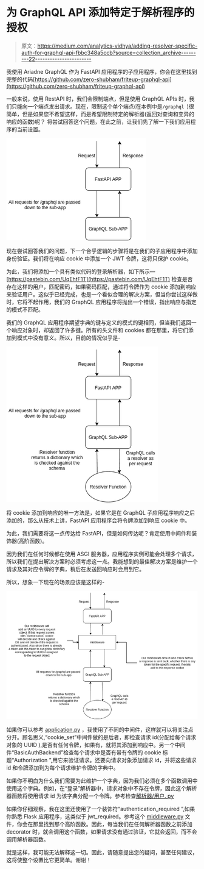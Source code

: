 # 为 GraphQL API 添加特定于解析程序的授权

> 原文：<https://medium.com/analytics-vidhya/adding-resolver-specific-auth-for-graphql-api-fbbc348a5ccb?source=collection_archive---------22----------------------->

我使用 Ariadne GraphQL 作为 FastAPI 应用程序的子应用程序，你会在这里找到完整的代码[https://github.com/zero-shubham/friteup-graphql-api](https://github.com/zero-shubham/friteup-graphql-api)

一般来说，使用 RestAPI 时，我们会限制端点，但是使用 GraphQL APIs 时，我们只能向一个端点发出请求。现在，限制这个单个端点(在本例中是`/graphql `)很简单，但是如果您不希望这样，而是希望限制特定的解析器(返回对查询和变异的响应的函数)呢？
将尝试回答这个问题，在此之前，让我们先了解一下我们应用程序的当前设置。

![](img/1492e44b23061a6592c1434cf527ee9e.png)

现在尝试回答我们的问题，下一个合乎逻辑的步骤将是在我们的子应用程序中添加身份验证。我们将在响应 cookie 中添加一个 JWT 令牌，这将只保护 cookie。

为此，我们将添加一个具有类似代码的登录解析器，如下所示—[https://pastebin.com/UqEhtF1T](https://pastebin.com/UqEhtF1T)
检查是否存在这样的用户，匹配密码，如果密码匹配，通过将令牌作为 cookie 添加到响应来验证用户。这似乎已经完成，也是一个看似合理的解决方案，但当你尝试这样做时，它将不起作用，我们的 GraphQL 应用程序将抛出一个错误，指出响应与指定的模式不匹配。

我们的 GraphQL 应用程序期望字典的键与定义的模式的键相同，但当我们返回一个响应对象时，却返回了许多键。所有的头文件和 cookies 都在那里，将它们添加到模式中没有意义。所以，目前的情况似乎是-

![](img/b12081ecaff4c73315592de2c5f2e592.png)

将 cookie 添加到响应的唯一方法是，如果它是在 GraphQL 子应用程序响应之后添加的，那么从技术上讲，FastAPI 应用程序会将令牌添加到响应 cookie 中。

为此，我们需要将这一点传达给 FastAPI，但是如何传达呢？肯定使用中间件和装饰器(高阶函数)。

因为我们在任何时候都在使用 ASGI 服务器，应用程序实例可能会处理多个请求，所以我们在提出解决方案时必须考虑这一点。我能想到的最佳解决方案是维护一个请求及其对应令牌的字典，稍后在发送回响应时会用到它。

所以，想象一下现在的场景应该是这样的-

![](img/fa0c879f7162c2581d17ed4ddb1f6822.png)

如果你可以参考 [application.py](https://github.com/zero-shubham/friteup-graphql-api/blob/master/friteup/application.py) ，我使用了不同的中间件，这样就可以将关注点分开。顾名思义,“cookie_set”中间件做的是后者，即检查请求 id(分配给每个请求对象的 UUID ),是否有任何令牌，如果有，就将其添加到响应中。另一个中间件“BasicAuthBackend”检查每个请求中是否有带有令牌的 cookie 标题“Authorization ”,用它来验证请求。还要向请求对象添加请求 id，并将这些请求 id 和令牌添加到为每个请求维护令牌的字典中。

如果你不明白为什么我们需要为此维护一个字典，因为我们必须在多个函数调用中使用这个字典。例如，在“登录”解析器中，请求对象中不存在令牌，因此这个解析器函数将使用请求 id 为该字典分配一个令牌。参考检查[解析器/用户. py](https://github.com/zero-shubham/friteup-graphql-api/blob/master/friteup/resolvers/user.py)

如果你仔细观察，我在这里还使用了一个装饰符“authentication_required ”,如果你熟悉 Flask 应用程序，这类似于 jwt_required。参考这个 [middleware.py](https://github.com/zero-shubham/friteup-graphql-api/blob/master/friteup/middlewares/authentication.py) 文件，你会在那里找到那个高阶函数。因此，每当我们在任何解析器函数之前添加 decorator 时，就会调用这个函数，如果请求没有通过验证，它就会返回，而不会调用解析器函数。

就是这样，我可能无法解释这一切。因此，请随意提出您的疑问，甚至任何建议，这将使整个设置比它更简单。谢谢！